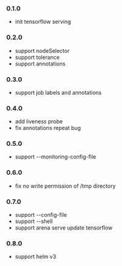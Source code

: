 ### 0.1.0

* init tensorflow serving


### 0.2.0

* support nodeSelector
* support tolerance
* support annotations

### 0.3.0

* support job labels and annotations

### 0.4.0

* add liveness probe
* fix annotations repeat bug

### 0.5.0

* support --monitoring-config-file

### 0.6.0

* fix no write permission of /tmp directory

### 0.7.0

* support --config-file
* support --shell
* support arena serve update tensorflow

### 0.8.0
* support helm v3
